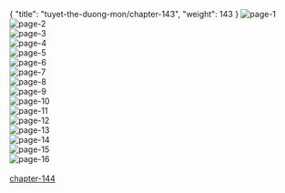 { "title": "tuyet-the-duong-mon/chapter-143", "weight": 143 }
<img src="tuyet-the-duong-mon_0143_01-db78403b2adde5a0556546fff5df89eb.webp" alt="page-1" origin="http://1.bp.blogspot.com/-FSSAYPlsou8/WtnpXORlWQI/AAAAAAAA7pk/EQav78ab_z4tYJEiICBYtmMvk0VoFvDpQCLcBGAs/s1600/1.jpg?imgmax=0"><br/>
<img src="tuyet-the-duong-mon_0143_02-a3a233db33d6417777895f7c6e320297.webp" alt="page-2" origin="http://1.bp.blogspot.com/-7MBoOoHPZrw/WtnpZ_TuoyI/AAAAAAAA7qI/aYnKpMpLtKcuEwO_ltdXHfZ7OsBrmrrOQCLcBGAs/s1600/2.jpg?imgmax=0"><br/>
<img src="tuyet-the-duong-mon_0143_03-81751ab993e74fca2862bc88c4784ad9.webp" alt="page-3" origin="http://1.bp.blogspot.com/-C1WjgvP4ESU/WtnpaI2f5VI/AAAAAAAA7qM/_sL9CS0YZBYpzv-7r-u_u7BoK_W7YQrcQCLcBGAs/s1600/3.jpg?imgmax=0"><br/>
<img src="tuyet-the-duong-mon_0143_04-71708354f3cf934759853b306cf1cb0c.webp" alt="page-4" origin="http://1.bp.blogspot.com/-UB-5XnkFQGU/WtnpaisK7nI/AAAAAAAA7qQ/VVMwk_1OmC41aXzgSmFiX2FRvwKtxpsSgCLcBGAs/s1600/4.jpg?imgmax=0"><br/>
<img src="tuyet-the-duong-mon_0143_05-b8fd5ac8e89c5026c17ce8a2c4c5aa36.webp" alt="page-5" origin="http://1.bp.blogspot.com/-NQHyYlYW68o/WtnpaujhYGI/AAAAAAAA7qU/IR9nfdbU8t8nlwuMtagI1IESnxY2nlkEwCLcBGAs/s1600/5.jpg?imgmax=0"><br/>
<img src="tuyet-the-duong-mon_0143_06-2f0691f1ad383c73a2631ccd276311eb.webp" alt="page-6" origin="http://1.bp.blogspot.com/-AEU0FjVI7a8/Wtnpa4Owt9I/AAAAAAAA7qY/h17kOrXa_6EPkTmq3yv4FM6BrQtV0Z2wwCLcBGAs/s1600/6.jpg?imgmax=0"><br/>
<img src="tuyet-the-duong-mon_0143_07-d606d30ecbb16e6f5e484de79d954d93.webp" alt="page-7" origin="http://1.bp.blogspot.com/-bLZBnf1f2J4/WtnpbLtn1AI/AAAAAAAA7qc/H-A8d293BXASCvU0n_yUQzPB-st7lYjBwCLcBGAs/s1600/7.jpg?imgmax=0"><br/>
<img src="tuyet-the-duong-mon_0143_08-6820b77c844b5f38f3b1cdcaa42c86f8.webp" alt="page-8" origin="http://1.bp.blogspot.com/-NtgfTS1HcdI/Wtnpbf4YhrI/AAAAAAAA7qg/uIMzvGptpL8Lsv8XfkckFeO60eMT1q4-ACLcBGAs/s1600/8.jpg?imgmax=0"><br/>
<img src="tuyet-the-duong-mon_0143_09-df0e4a97f0054d99397cfaf2179ebb2e.webp" alt="page-9" origin="http://1.bp.blogspot.com/-CK_5j76-NTc/WtnpblC-FhI/AAAAAAAA7qk/akumpkAA7gUi4Mbsu0mXsalk3HjYPbZHQCLcBGAs/s1600/9.jpg?imgmax=0"><br/>
<img src="tuyet-the-duong-mon_0143_10-dadc0465d947ac385c7d7ba9f4fd29ac.webp" alt="page-10" origin="http://1.bp.blogspot.com/-PPzF14sg2gs/WtnpXP_aV7I/AAAAAAAA7po/wg7UmLD9aQ84QXASUy4pYTQVMIFsA3v-QCLcBGAs/s1600/10.jpg?imgmax=0"><br/>
<img src="tuyet-the-duong-mon_0143_11-0cb449d4597b9895c2bfc4928e9c0be6.webp" alt="page-11" origin="http://1.bp.blogspot.com/-F-mPssIMGr8/WtnpYUimoXI/AAAAAAAA7pw/Nd61qVgZ6IESjVYNCiBg8BlN_8BZZK0NACLcBGAs/s1600/11.jpg?imgmax=0"><br/>
<img src="tuyet-the-duong-mon_0143_12-52962e3a57eeb5fd10bad05c9b26a9fa.webp" alt="page-12" origin="http://1.bp.blogspot.com/-ZcLl_sOvgfQ/WtnpYrGb5aI/AAAAAAAA7p0/_NFuvyYeKRwH957TVsxu7BQrMnzCxxGJgCLcBGAs/s1600/12.jpg?imgmax=0"><br/>
<img src="tuyet-the-duong-mon_0143_13-8d0476921e93265486074499783ad783.webp" alt="page-13" origin="http://1.bp.blogspot.com/-fJOYif0Vmg8/WtnpY2iQifI/AAAAAAAA7p4/WUAZ3YWqTvg8PvDHmDweXG2ps-AKShy6wCLcBGAs/s1600/13.jpg?imgmax=0"><br/>
<img src="tuyet-the-duong-mon_0143_14-f76aeba4b2d869cc79130b7add71f7a7.webp" alt="page-14" origin="http://1.bp.blogspot.com/-PgDomzYHAYc/WtnpZLStBPI/AAAAAAAA7p8/XG-6qqyZEdsv8zzINrm9Lx9QWIl805UfgCLcBGAs/s1600/14.jpg?imgmax=0"><br/>
<img src="tuyet-the-duong-mon_0143_15-5ac08d67f2e3584706fb079d81213e13.webp" alt="page-15" origin="http://1.bp.blogspot.com/-Io_4S9BmTzY/WtnpZS7CqiI/AAAAAAAA7qA/_-EH5nEckQc6RMk3fM8h7lrLqVdqJ1YPwCLcBGAs/s1600/15.jpg?imgmax=0"><br/>
<img src="tuyet-the-duong-mon_0143_16-2b99cbd8cf08eb4cb7ab81ce6c67fe92.webp" alt="page-16" origin="http://1.bp.blogspot.com/-KsH3IlgjwyU/WtnpZk4ugzI/AAAAAAAA7qE/muFtax9dNlAIBh7BL_4KJfQsD_MdlGp1wCLcBGAs/s1600/16.jpg?imgmax=0"><br/>
<br/><a class="nextchap" href="/tuyet-the-duong-mon/chapter-144">chapter-144</a>
